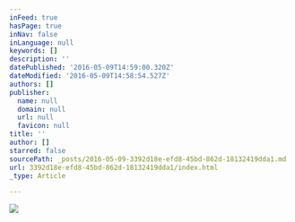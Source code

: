 ```yaml
---
inFeed: true
hasPage: true
inNav: false
inLanguage: null
keywords: []
description: ''
datePublished: '2016-05-09T14:59:00.320Z'
dateModified: '2016-05-09T14:58:54.527Z'
authors: []
publisher:
  name: null
  domain: null
  url: null
  favicon: null
title: ''
author: []
starred: false
sourcePath: _posts/2016-05-09-3392d18e-efd8-45bd-862d-18132419dda1.md
url: 3392d18e-efd8-45bd-862d-18132419dda1/index.html
_type: Article

---
```

![](https://the-grid-user-content.s3-us-west-2.amazonaws.com/364cf298-1c55-4e5a-9b3b-ee6dd426cd03.jpg)